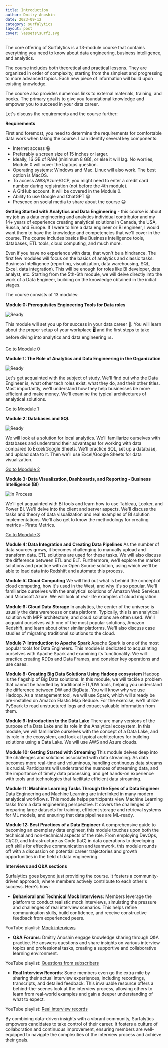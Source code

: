 ```yaml
---
title: Introduction
author: Dmitry Anoshin 
date: 2023-09-12
category: surfalytics
layout: post
cover: \assets\surf2.svg
---
```


The core offering of Surfalytics is a 13-module course that contains everything you need to know about data engineering, business intelligence, and analytics.  

The course includes both theoretical and practical lessons. They are organized in order of complexity, starting from the simplest and progressing to more advanced topics. Each new piece of information will build upon existing knowledge.

The course also provides numerous links to external materials, training, and books. The primary goal is to give you foundational knowledge and empower you to succeed in your data career.

Let's discuss the requirements and the course further:

**Requirements**

First and foremost, you need to determine the requirements for comfortable data work when taking the course. I can identify several key components:

- Internet access 😀 <br>
- Preferably a screen size of 15 inches or larger. <br>
- Ideally, 16 GB of RAM (minimum 8 GB), or else it will lag. No worries, Module 0 will cover the laptops question. <br>
- Operating systems: Windows and Mac. Linux will also work. The best option is MacOS. <br>
- To access AWS/Azure/GCP, you might need to enter a credit card number during registration (not before the 4th module). <br>
- A GitHub account. It will be covered in the Module 0. <br>
- Ability to use Google and ChatGPT 😀 <br>
- Presence on social media to share about the course 😀

**Getting Started with Analytics and Data Engineering** - this course is about my job as a data engineering and analytics individual contributor and my 14+ years of experience creating analytical solutions in Canada, the USA,  Russia, and Europe. If I were to hire a data engineer or BI engineer, I would want them to have the knowledge and competencies that we'll cover in the course. The course includes basics like Business Intelligence tools, databases, ETL tools, cloud computing, and much more.

Even if you have no experience with data, that won't be a hindrance. The first few modules will focus on the basics of analytics and classic tasks: Business Intelligence (reporting, visualization, data warehousing, SQL, Excel, data integration). This will be enough for roles like BI developer, data analyst, etc. Starting from the 5th-6th module, we will delve directly into the work of a Data Engineer, building on the knowledge obtained in the initial stages.

The course consists of 13 modules:

**Module 0: Prerequisites Engineering Tools for Data roles**

![Ready](https://img.shields.io/badge/-ready-green)

This module will set you up for success in your data career 🚀. You will learn about the proper setup of your workplace 🖥️ and the first steps to take before diving into analytics and data engineering 📊.

[Go to Moodule 0](https://surfalytics.com/surfalytics/2023-06-04-Module00.html)

**Module 1: The Role of Analytics and Data Engineering in the Organization**

![Ready](https://img.shields.io/badge/-ready-green)

Let's get acquainted with the subject of study. We'll find out who the Data Engineer is, what other tech roles exist, what they do, and their other titles. Most importantly, we'll understand how they help businesses be more efficient and make money. We'll examine the typical architectures of analytical solutions.

[Go to Moodule 1](https://surfalytics.com/surfalytics/2023-06-04-Module01.html)

**Module 2: Databases and SQL**

![Ready](https://img.shields.io/badge/-ready-green)

We will look at a solution for local analytics. We'll familiarize ourselves with databases and understand their advantages for working with data compared to Excel/Google Sheets. We'll practice SQL, set up a database, and upload data to it. Then we'll use Excel/Google Sheets for data visualization.

[Go to Moodule 2](https://surfalytics.com/surfalytics/2023-06-04-Module02.html)

**Module 3: Data Visualization, Dashboards, and Reporting - Business Intelligence (BI)**

![In Process](https://img.shields.io/badge/-in%20process-yellow)

We'll get acquainted with BI tools and learn how to use Tableau, Looker, and Power BI. We'll delve into the client and server aspects. We'll discuss the tasks and theory of data visualization and real examples of BI solution implementations. We'll also get to know the methodology for creating metrics - Pirate Metrics.

[Go to Moodule 3](https://surfalytics.com/surfalytics/2023-06-04-Module03.html)

**Module 4: Data Integration and Creating Data Pipelines**
As the number of data sources grows, it becomes challenging to manually upload and transform data. ETL solutions are used for these tasks. We will also discuss the difference between ETL and ELT. Furthermore, we'll explore the market solutions and practice with an Open Source solution, using which we'll be able to load data into Redshift and automate this process.

**Module 5: Cloud Computing**
We will find out what is behind the concept of cloud computing, how it's used in the West, and why it's so popular. We'll familiarize ourselves with the analytical solutions of Amazon Web Services and Microsoft Azure. We will look at real-life examples of cloud migration.

**Module 6: Cloud Data Storage**
In analytics, the center of the universe is usually the data warehouse or data platform. Typically, this is an analytical solution with MPP architecture, and cloud solutions are often used. We'll acquaint ourselves with one of the most popular solutions, Amazon Redshift, and learn about other similar platforms. We'll also discuss case studies of migrating traditional solutions to the cloud.

**Module 7: Introduction to Apache Spark**
Apache Spark is one of the most popular tools for Data Engineers. This module is dedicated to acquainting ourselves with Apache Spark and examining its functionality. We will practice creating RDDs and Data Frames, and consider key operations and use cases.

**Module 8: Creating Big Data Solutions Using Hadoop ecosystem**
Hadoop is the flagship of Big Data solutions. In this module, we will tackle a problem that cannot be handled by traditional ETL/DW tools, helping you understand the difference between DW and BigData. You will know why we use Hadoop. As a management tool, we will use Spark, which will already be pre-installed on Amazon Elastic Map Reduce. For the exercise, we'll utilize PySpark to read unstructured logs and extract valuable information from them.

**Module 9: Introduction to the Data Lake**
There are many versions of the purpose of a Data Lake and its role in the Analytical ecosystem. In this module, we will familiarize ourselves with the concept of a Data Lake, and its role in the ecosystem, and look at typical architectures for building solutions using a Data Lake. We will use AWS and Azure clouds.

**Module 10: Getting Started with Streaming**
This module delves deep into the challenges and solutions associated with data streaming. As data becomes more real-time and voluminous, handling continuous data streams is crucial. Participants will understand the nuances of streaming data, and the importance of timely data processing, and get hands-on experience with tools and technologies that facilitate efficient data streaming.

**Module 11: Machine Learning Tasks Through the Eyes of a Data Engineer**
Data Engineering and Machine Learning are interlinked in many modern analytical workflows. This module helps participants view Machine Learning tasks from a data engineering perspective. It covers the challenges of preparing large datasets for training, efficient storage and retrieval systems for ML models, and ensuring that data pipelines are ML-ready.

**Module 12: Best Practices of a Data Engineer**
A comprehensive guide to becoming an exemplary data engineer, this module touches upon both the technical and non-technical aspects of the role. From employing DevOps, CI/CD, and Infrastructure as Code (IaC) in data operations to developing soft skills for effective communication and teamwork, this module rounds off with a discussion on potential career trajectories and growth opportunities in the field of data engineering.

**Interviews and Q&A sections**

Surfalytics goes beyond just providing the course. It fosters a community-driven approach, where members actively contribute to each other's success. Here's how:

* **Behavioral and Technical Mock Interviews**: Members leverage the platform to conduct realistic mock interviews, simulating the pressure and challenges of real interview scenarios. This helps refine communication skills, build confidence, and receive constructive feedback from experienced peers.

YouTube playlist: [Mock interviews](https://www.youtube.com/playlist?list=PLNCDg7zJiXhPD0ethFHC-1V1pkvWhc633)

* **Q&A Forums**: Dmitry Anoshin engage knowledge sharing through Q&A practice. He answers questions and share insights on various interview topics and professional tasks, creating a supportive and collaborative learning environment.

YouTube playlist: [Questions from subscribers](https://www.youtube.com/playlist?list=PLNCDg7zJiXhPWhzAnmIbb1Vvd_BfnXdzd)

* **Real Interview Records**: Some members even go the extra mile by sharing their actual interview experiences, including recordings, transcripts, and detailed feedback. This invaluable resource offers a behind-the-scenes look at the interview process, allowing others to learn from real-world examples and gain a deeper understanding of what to expect.

YouTube playlist: [Real interview records](https://www.youtube.com/playlist?list=PLNCDg7zJiXhM5Gshe5_Q2HAZM5vIOLpI1)

By combining data-driven insights with a vibrant community, Surfalytics empowers candidates to take control of their career. It fosters a culture of collaboration and continuous improvement, ensuring members are well-equipped to navigate the complexities of the interview process and achieve their goals. 
